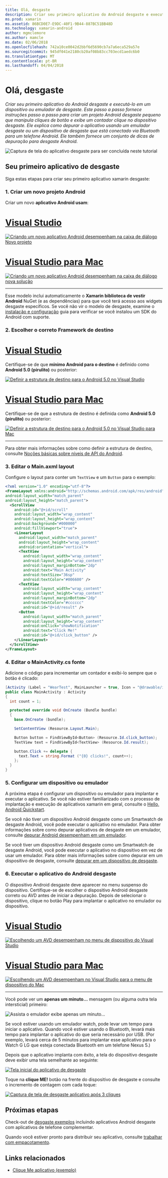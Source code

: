 ```yaml
---
title: Olá, desgaste
description: Criar seu primeiro aplicativo do Android desgaste e executá-lo em um dispositivo ou emulador de desgaste. Este passo a passo fornece instruções passo a passo para criar um projeto Android desgaste pequeno que manipula cliques de botão e exibe um contador clique no dispositivo desgaste. Ele explica como depurar o aplicativo usando um emulador desgaste ou um dispositivo de desgaste que está conectado via Bluetooth para um telefone Android. Ele também fornece um conjunto de dicas de depuração para desgaste Android.
ms.prod: xamarin
ms.assetid: 86BCD0E7-E9DC-40F1-9B44-887BC51BB48D
ms.technology: xamarin-android
author: mgmclemore
ms.author: mamcle
ms.date: 02/06/2018
ms.openlocfilehash: 742a10ce0042d2bbf6d5690cb7a7a6eca529a57e
ms.sourcegitcommit: 945df041e2180cb20af08b83cc703ecd1aedc6b0
ms.translationtype: MT
ms.contentlocale: pt-BR
ms.lasthandoff: 04/04/2018
---
```

# <a name="hello-wear"></a>Olá, desgaste

_Criar seu primeiro aplicativo do Android desgaste e executá-lo em um dispositivo ou emulador de desgaste. Este passo a passo fornece instruções passo a passo para criar um projeto Android desgaste pequeno que manipula cliques de botão e exibe um contador clique no dispositivo desgaste. Ele explica como depurar o aplicativo usando um emulador desgaste ou um dispositivo de desgaste que está conectado via Bluetooth para um telefone Android. Ele também fornece um conjunto de dicas de depuração para desgaste Android._

![Captura de tela do aplicativo desgaste para ser concluída neste tutorial](hello-wear-images/example.png)

## <a name="your-first-wear-app"></a>Seu primeiro aplicativo de desgaste

Siga estas etapas para criar seu primeiro aplicativo xamarin desgaste:

### <a name="1-create-a-new-android-project"></a>1. Criar um novo projeto Android

Criar um novo **aplicativo Android usam**:

# <a name="visual-studiotabvswin"></a>[Visual Studio](#tab/vswin)

[![Criando um novo aplicativo Android desempenham na caixa de diálogo Novo projeto](hello-wear-images/vs/new-solution-sml.png)](hello-wear-images/vs/new-solution.png#lightbox)

# <a name="visual-studio-for-mactabvsmac"></a>[Visual Studio para Mac](#tab/vsmac)

[![Criando um novo aplicativo Android desempenham na caixa de diálogo nova solução](hello-wear-images/xs/new-solution-sml.png)](hello-wear-images/xs/new-solution.png#lightbox)

-----


Esse modelo inclui automaticamente o **Xamarin biblioteca de vestir Android** NuGet (e as dependências) para que você terá acesso aos widgets desgaste específicos. Se você não vir o modelo de desgaste, examine o [instalação e configuração](~/android/wear/get-started/installation.md) guia para verificar se você instalou um SDK do Android com suporte. 

### <a name="2-choose-the-correct-target-framework"></a>2. Escolher o correto **Framework de destino**

# <a name="visual-studiotabvswin"></a>[Visual Studio](#tab/vswin)

Certifique-se de que **mínimo Android para o destino** é definido como **Android 5.0 (pirulito)** ou posterior: 

[![Definir a estrutura de destino para o Android 5.0 no Visual Studio](hello-wear-images/vs/target-framework-sml.png)](hello-wear-images/vs/target-framework.png#lightbox)

# <a name="visual-studio-for-mactabvsmac"></a>[Visual Studio para Mac](#tab/vsmac)

Certifique-se de que a estrutura de destino é definida como **Android 5.0 (pirulito)** ou posterior:

[![Definir a estrutura de destino para o Android 5.0 no Visual Studio para Mac](hello-wear-images/xs/target-framework-sml.png)](hello-wear-images/xs/target-framework.png#lightbox)

-----

Para obter mais informações sobre como definir a estrutura de destino, consulte [Noções básicas sobre níveis de API do Android](~/android/app-fundamentals/android-api-levels.md).


### <a name="3-edit-the-mainaxml-layout"></a>3. Editar o **Main.axml** layout

Configure o layout para conter um `TextView` e um `Button` para o exemplo: 

```xml
<?xml version="1.0" encoding="utf-8"?>
<FrameLayout xmlns:android="http://schemas.android.com/apk/res/android"
android:layout_width="match_parent"
android:layout_height="match_parent">
  <ScrollView
    android:id="@+id/scroll"
    android:layout_width="wrap_content"
    android:layout_height="wrap_content"
    android:background="#000000"
    android:fillViewport="true">
    <LinearLayout
      android:layout_width="match_parent"
      android:layout_height="wrap_content"
      android:orientation="vertical">
      <TextView
        android:layout_width="wrap_content"
        android:layout_height="wrap_content"
        android:layout_marginBottom="2dp"
        android:text="Main Activity"
        android:textSize="36sp"
        android:textColor="#006600" />
      <TextView
        android:layout_width="wrap_content"
        android:layout_height="wrap_content"
        android:layout_marginBottom="2dp"
        android:textColor="#cccccc"
        android:id="@+id/result" />
      <Button
        android:layout_width="match_parent"
        android:layout_height="wrap_content"
        android:onClick="showNotification"
        android:text="Click Me!"
        android:id="@+id/click_button" />
    </LinearLayout>
  </ScrollView>
</FrameLayout>
```

### <a name="4-edit-the-mainactivitycs-source"></a>4. Editar o **MainActivity.cs** fonte

Adicione o código para incrementar um contador e exibi-lo sempre que o botão é clicado: 

```csharp
[Activity (Label = "WearTest", MainLauncher = true, Icon = "@drawable/icon")]
public class MainActivity : Activity
{
  int count = 1;

  protected override void OnCreate (Bundle bundle)
  {
    base.OnCreate (bundle);

    SetContentView (Resource.Layout.Main);

    Button button = FindViewById<Button> (Resource.Id.click_button);
    TextView text = FindViewById<TextView> (Resource.Id.result);

    button.Click += delegate {
      text.Text = string.Format ("{0} clicks!", count++);
    };
  }
}
```

### <a name="5-setup-an-emulator-or-device"></a>5. Configurar um dispositivo ou emulador

A próxima etapa é configurar um dispositivo ou emulador para implantar e executar o aplicativo. Se você não estiver familiarizado com o processo de implantação e execução de aplicativos xamarin em geral, consulte o [Hello, Android Quickstart](~/android/get-started/hello-android/hello-android-quickstart.md).

Se você não tiver um dispositivo Android desgaste como um Smartwatch de desgaste Android, você pode executar o aplicativo no emulador. Para obter informações sobre como depurar aplicativos de desgaste em um emulador, consulte [depurar Android desempenham em um emulador](~/android/wear/deploy-test/debug-on-emulator.md).

Se você tiver um dispositivo Android desgaste como um Smartwatch de desgaste Android, você pode executar o aplicativo no dispositivo em vez de usar um emulador. Para obter mais informações sobre como depurar em um dispositivo de desgaste, consulte [depurar em um dispositivo de desgaste](~/android/wear/deploy-test/debug-on-device.md).


### <a name="6-run-the-android-wear-app"></a>6. Executar o aplicativo do Android desgaste

O dispositivo Android desgaste deve aparecer no menu suspenso do dispositivo. Certifique-se de escolher o dispositivo Android desgaste correto ou AVD antes de iniciar a depuração. Depois de selecionar o dispositivo, clique no botão Play para implantar o aplicativo no emulador ou dispositivo.

# <a name="visual-studiotabvswin"></a>[Visual Studio](#tab/vswin)

[![Escolhendo um AVD desempenham no menu de dispositivo do Visual Studio](hello-wear-images/vs/choose-wear-sim.png)](hello-wear-images/vs/choose-wear-sim.png#lightbox)

# <a name="visual-studio-for-mactabvsmac"></a>[Visual Studio para Mac](#tab/vsmac)

[![Escolhendo um AVD desempenham no Visual Studio para o menu de dispositivo do Mac](hello-wear-images/xs/choose-wear-sim.png)](hello-wear-images/xs/choose-wear-sim.png#lightbox)

-----

Você pode ver um **apenas um minuto...**  mensagem (ou alguma outra tela intersticial) primeiro: 

![Assista o emulador exibe apenas um minuto...](hello-wear-images/please-wait.png)

Se você estiver usando um emulador watch, pode levar um tempo para iniciar o aplicativo. Quando você estiver usando o Bluetooth, levará mais tempo para implantar o aplicativo do que seria necessário por USB. (Por exemplo, levará cerca de 5 minutos para implantar esse aplicativo para o Watch G LG que esteja conectada Bluetooth em um telefone Nexus 5.)

Depois que o aplicativo implanta com êxito, a tela do dispositivo desgaste deve exibir uma tela semelhante ao seguinte:

[![Tela inicial do aplicativo de desgaste](hello-wear-images/mainactivity-screen.png)](hello-wear-images/mainactivity-screen.png#lightbox)

Toque na **clique ME!** botão na frente do dispositivo de desgaste e consulte o incremento de contagem com cada toque:

[![Captura de tela de desgaste aplicativo após 3 cliques](hello-wear-images/mainactivity-counts.png)](hello-wear-images/mainactivity-counts.png#lightbox)


## <a name="next-steps"></a>Próximas etapas

Check-out de [desgaste exemplos](https://developer.xamarin.com/samples/android/Android%20Wear/) incluindo aplicativos Android desgaste com aplicativos de telefone complementar.

Quando você estiver pronto para distribuir seu aplicativo, consulte [trabalhar com empacotamento](~/android/wear/deploy-test/packaging.md).


## <a name="related-links"></a>Links relacionados

- [Clique Me aplicativo (exemplo)](https://developer.xamarin.com/samples/monodroid/wear/WearTest/)

